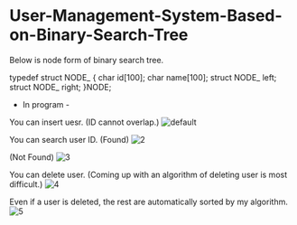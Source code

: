 # User-Management-System-Based-on-Binary-Search-Tree

Below is node form of binary search tree.

typedef struct NODE_
{
  char id[100];
  char name[100];
  struct NODE_ left;
  struct NODE_ right;
}NODE;


- In program -

You can insert uesr. (ID cannot overlap.)
![default](https://user-images.githubusercontent.com/30895117/38044341-6d8ff29a-32f4-11e8-8c57-c10601c28df4.PNG)

You can search user ID. (Found)
![2](https://user-images.githubusercontent.com/30895117/38044347-70dde0a6-32f4-11e8-83ff-b14d96dcead9.PNG)

(Not Found)
![3](https://user-images.githubusercontent.com/30895117/38044350-72841dda-32f4-11e8-9802-9acdfbb2ecbe.PNG)

You can delete user. (Coming up with an algorithm of deleting user is most difficult.)
![4](https://user-images.githubusercontent.com/30895117/38044353-743a115c-32f4-11e8-8c34-81a74998bc7e.PNG)

Even if a user is deleted, the rest are automatically sorted by my algorithm.
![5](https://user-images.githubusercontent.com/30895117/38044356-77e07170-32f4-11e8-9904-c885a2bba3c3.PNG)
